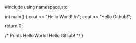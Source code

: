 #include <iostream>
using namespace,std;

int main()
{
   cout << "Hello World! /n";
   cout << "Hello Github!";
   
   return 0;
   
   /*
   Prints 
   Hello World!
   Hello Github!
  */
}

